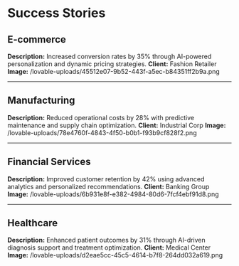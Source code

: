 # Success Stories

## E-commerce
**Description:** Increased conversion rates by 35% through AI-powered personalization and dynamic pricing strategies.
**Client:** Fashion Retailer
**Image:** /lovable-uploads/45512e07-9b52-443f-a5ec-b84351ff2b9a.png

---

## Manufacturing
**Description:** Reduced operational costs by 28% with predictive maintenance and supply chain optimization.
**Client:** Industrial Corp
**Image:** /lovable-uploads/78e4760f-4843-4f50-b0b1-f93b9cf828f2.png

---

## Financial Services
**Description:** Improved customer retention by 42% using advanced analytics and personalized recommendations.
**Client:** Banking Group
**Image:** /lovable-uploads/6b931e8f-e382-4984-80d6-7fcf4ebf91d8.png

---

## Healthcare
**Description:** Enhanced patient outcomes by 31% through AI-driven diagnosis support and treatment optimization.
**Client:** Medical Center
**Image:** /lovable-uploads/d2eae5cc-45c5-4614-b7f8-264dd032a619.png
